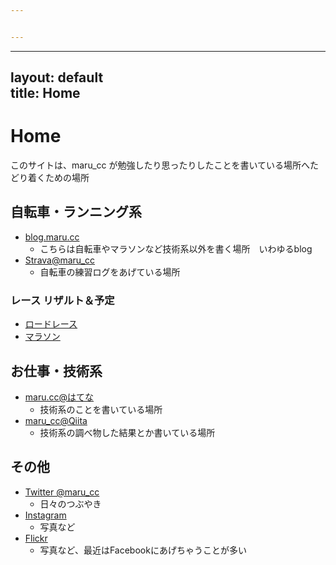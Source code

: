 ```yaml
---


---
```


<hr>
<h2 id="layout-defaulttitle-home">layout: default<br>
title: Home</h2>
<h1 id="home">Home</h1>
<p>このサイトは、maru_cc が勉強したり思ったりしたことを書いている場所へたどり着くための場所</p>
<h2 id="自転車・ランニング系">自転車・ランニング系</h2>
<ul>
<li><a href="http://blog.maru.cc/">blog.maru.cc</a>
<ul>
<li>こちらは自転車やマラソンなど技術系以外を書く場所　いわゆるblog</li>
</ul>
</li>
<li><a href="http://www.strava.com/athletes/maru_cc">Strava@maru_cc</a>
<ul>
<li>自転車の練習ログをあげている場所</li>
</ul>
</li>
</ul>
<h3 id="レース-リザルト＆予定">レース リザルト＆予定</h3>
<ul>
<li><a href="/sports/results_bike">ロードレース</a></li>
<li><a href="/sports/results_run">マラソン</a></li>
</ul>
<h2 id="お仕事・技術系">お仕事・技術系</h2>
<ul>
<li><a href="http://marucc.hatenablog.com/">maru.cc@はてな</a>
<ul>
<li>技術系のことを書いている場所</li>
</ul>
</li>
<li><a href="http://qiita.com/maru_cc">maru_cc@Qiita</a>
<ul>
<li>技術系の調べ物した結果とか書いている場所</li>
</ul>
</li>
</ul>
<h2 id="その他">その他</h2>
<ul>
<li><a href="http://twitter.com/maru_cc">Twitter @maru_cc</a>
<ul>
<li>日々のつぶやき</li>
</ul>
</li>
<li><a href="http://instagram.com/maru_cc">Instagram</a>
<ul>
<li>写真など</li>
</ul>
</li>
<li><a href="http://www.flickr.com/photos/maru_cc">Flickr</a>
<ul>
<li>写真など、最近はFacebookにあげちゃうことが多い</li>
</ul>
</li>
</ul>

